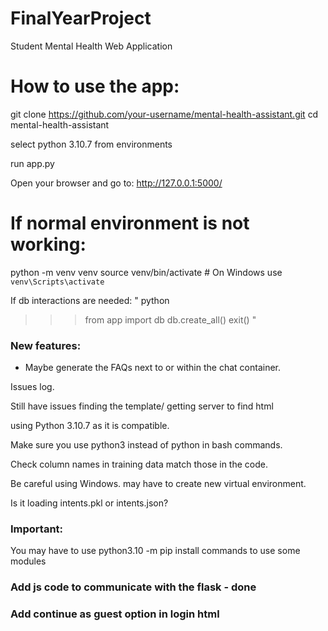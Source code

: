 # FinalYearProject
Student Mental Health Web Application 


# How to use the app:
git clone https://github.com/your-username/mental-health-assistant.git
cd mental-health-assistant

select python 3.10.7 from environments

run app.py

Open your browser and go to:
http://127.0.0.1:5000/


# If normal environment is not working:
python -m venv venv
source venv/bin/activate  # On Windows use `venv\Scripts\activate`


If db interactions are needed:
"
python
>>> from app import db
>>> db.create_all()
>>> exit()
"







### New features:
- Maybe generate the FAQs next to or within the chat container.


Issues log.

Still have issues finding the template/ getting server to find html

using Python 3.10.7 as it is compatible.

Make sure you use python3 instead of python in bash commands.

Check column names in training data match those in the code.

Be careful using Windows. may have to create new virtual environment.

Is it loading intents.pkl or intents.json?

### Important:
You may have to use python3.10 -m pip install commands to use some modules 


### Add js code to communicate with the flask - done

### Add continue as guest option in login html
